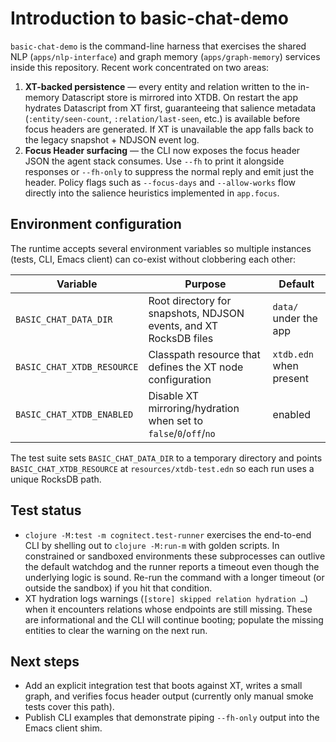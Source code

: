 # Introduction to basic-chat-demo

`basic-chat-demo` is the command-line harness that exercises the shared NLP (`apps/nlp-interface`) and graph memory (`apps/graph-memory`) services inside this repository. Recent work concentrated on two areas:

1. **XT-backed persistence** — every entity and relation written to the in-memory Datascript store is mirrored into XTDB. On restart the app hydrates Datascript from XT first, guaranteeing that salience metadata (`:entity/seen-count`, `:relation/last-seen`, etc.) is available before focus headers are generated. If XT is unavailable the app falls back to the legacy snapshot + NDJSON event log.
2. **Focus Header surfacing** — the CLI now exposes the focus header JSON the agent stack consumes. Use `--fh` to print it alongside responses or `--fh-only` to suppress the normal reply and emit just the header. Policy flags such as `--focus-days` and `--allow-works` flow directly into the salience heuristics implemented in `app.focus`.

## Environment configuration

The runtime accepts several environment variables so multiple instances (tests, CLI, Emacs client) can co-exist without clobbering each other:

| Variable | Purpose | Default |
|----------|---------|---------|
| `BASIC_CHAT_DATA_DIR` | Root directory for snapshots, NDJSON events, and XT RocksDB files | `data/` under the app |
| `BASIC_CHAT_XTDB_RESOURCE` | Classpath resource that defines the XT node configuration | `xtdb.edn` when present |
| `BASIC_CHAT_XTDB_ENABLED` | Disable XT mirroring/hydration when set to `false`/`0`/`off`/`no` | enabled |

The test suite sets `BASIC_CHAT_DATA_DIR` to a temporary directory and points `BASIC_CHAT_XTDB_RESOURCE` at `resources/xtdb-test.edn` so each run uses a unique RocksDB path.

## Test status

- `clojure -M:test -m cognitect.test-runner` exercises the end-to-end CLI by shelling out to `clojure -M:run-m` with golden scripts. In constrained or sandboxed environments these subprocesses can outlive the default watchdog and the runner reports a timeout even though the underlying logic is sound. Re-run the command with a longer timeout (or outside the sandbox) if you hit that condition.
- XT hydration logs warnings (`[store] skipped relation hydration …`) when it encounters relations whose endpoints are still missing. These are informational and the CLI will continue booting; populate the missing entities to clear the warning on the next run.

## Next steps

- Add an explicit integration test that boots against XT, writes a small graph, and verifies focus header output (currently only manual smoke tests cover this path).
- Publish CLI examples that demonstrate piping `--fh-only` output into the Emacs client shim.

